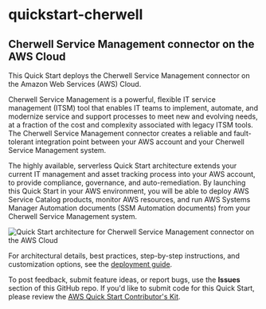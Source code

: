 # quickstart-cherwell
## Cherwell Service Management connector on the AWS Cloud


This Quick Start deploys the Cherwell Service Management connector on the Amazon Web Services (AWS) Cloud.

Cherwell Service Management is a powerful, flexible IT service management (ITSM) tool that enables IT teams to implement, automate, and modernize service and support processes to meet new and evolving needs, at a fraction of the cost and complexity associated with legacy ITSM tools. 
The Cherwell Service Management connector creates a reliable and fault-tolerant integration point between your AWS account and your Cherwell Service Management system.

The highly available, serverless Quick Start architecture extends your current IT management and asset tracking process into your AWS account, to provide compliance, governance, and auto-remediation. 
By launching this Quick Start in your AWS environment, you will be able to deploy AWS Service Catalog products, monitor AWS resources, and run AWS Systems Manager Automation documents (SSM Automation documents) from your Cherwell Service Management system.

![Quick Start architecture for Cherwell Service Management connector on the AWS Cloud](https://d1.awsstatic.com/partner-network/QuickStart/datasheets/cherwell-architecture.png)

For architectural details, best practices, step-by-step instructions, and customization options, see the [deployment guide](https://fwd.aws/jayvX).

To post feedback, submit feature ideas, or report bugs, use the **Issues** section of this GitHub repo.
If you'd like to submit code for this Quick Start, please review the [AWS Quick Start Contributor's Kit](https://aws-quickstart.github.io/).
